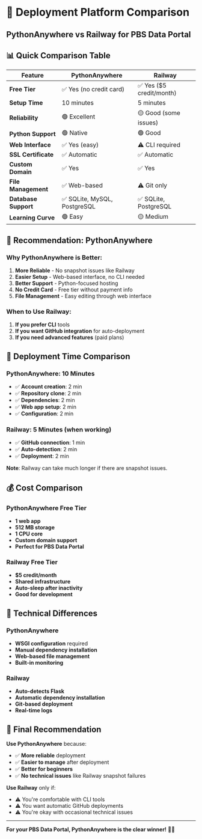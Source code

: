 # 🚀 Deployment Platform Comparison

## PythonAnywhere vs Railway for PBS Data Portal

## 📊 **Quick Comparison Table**

| Feature              | PythonAnywhere               | Railway                  |
| -------------------- | ---------------------------- | ------------------------ |
| **Free Tier**        | ✅ Yes (no credit card)      | ✅ Yes ($5 credit/month) |
| **Setup Time**       | 10 minutes                   | 5 minutes                |
| **Reliability**      | 🟢 Excellent                 | 🟡 Good (some issues)    |
| **Python Support**   | 🟢 Native                    | 🟢 Good                  |
| **Web Interface**    | ✅ Yes (easy)                | ⚠️ CLI required          |
| **SSL Certificate**  | ✅ Automatic                 | ✅ Automatic             |
| **Custom Domain**    | ✅ Yes                       | ✅ Yes                   |
| **File Management**  | ✅ Web-based                 | ⚠️ Git only              |
| **Database Support** | ✅ SQLite, MySQL, PostgreSQL | ✅ SQLite, PostgreSQL    |
| **Learning Curve**   | 🟢 Easy                      | 🟡 Medium                |

## 🎯 **Recommendation: PythonAnywhere**

### **Why PythonAnywhere is Better:**

1. **More Reliable** - No snapshot issues like Railway
2. **Easier Setup** - Web-based interface, no CLI needed
3. **Better Support** - Python-focused hosting
4. **No Credit Card** - Free tier without payment info
5. **File Management** - Easy editing through web interface

### **When to Use Railway:**

1. **If you prefer CLI** tools
2. **If you want GitHub integration** for auto-deployment
3. **If you need advanced features** (paid plans)

## 🚀 **Deployment Time Comparison**

### **PythonAnywhere: 10 Minutes**

- ✅ **Account creation**: 2 min
- ✅ **Repository clone**: 2 min
- ✅ **Dependencies**: 2 min
- ✅ **Web app setup**: 2 min
- ✅ **Configuration**: 2 min

### **Railway: 5 Minutes (when working)**

- ✅ **GitHub connection**: 1 min
- ✅ **Auto-detection**: 2 min
- ✅ **Deployment**: 2 min

**Note**: Railway can take much longer if there are snapshot issues.

## 💰 **Cost Comparison**

### **PythonAnywhere Free Tier**

- **1 web app**
- **512 MB storage**
- **1 CPU core**
- **Custom domain support**
- **Perfect for PBS Data Portal**

### **Railway Free Tier**

- **$5 credit/month**
- **Shared infrastructure**
- **Auto-sleep after inactivity**
- **Good for development**

## 🔧 **Technical Differences**

### **PythonAnywhere**

- **WSGI configuration** required
- **Manual dependency installation**
- **Web-based file management**
- **Built-in monitoring**

### **Railway**

- **Auto-detects Flask**
- **Automatic dependency installation**
- **Git-based deployment**
- **Real-time logs**

## 🎯 **Final Recommendation**

**Use PythonAnywhere** because:

- ✅ **More reliable** deployment
- ✅ **Easier to manage** after deployment
- ✅ **Better for beginners**
- ✅ **No technical issues** like Railway snapshot failures

**Use Railway** only if:

- ⚠️ You're comfortable with CLI tools
- ⚠️ You want automatic GitHub deployments
- ⚠️ You're okay with occasional technical issues

---

**For your PBS Data Portal, PythonAnywhere is the clear winner!** 🐍✨


